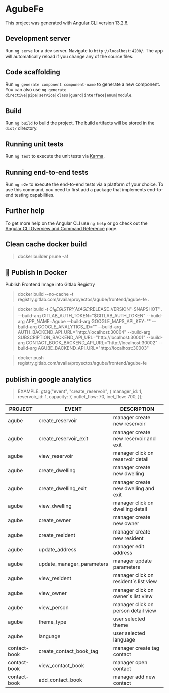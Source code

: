 # AgubeFe

This project was generated with [Angular CLI](https://github.com/angular/angular-cli) version 13.2.6.

## Development server

Run `ng serve` for a dev server. Navigate to `http://localhost:4200/`. The app will automatically reload if you change any of the source files.

## Code scaffolding

Run `ng generate component component-name` to generate a new component. You can also use `ng generate directive|pipe|service|class|guard|interface|enum|module`.

## Build

Run `ng build` to build the project. The build artifacts will be stored in the `dist/` directory.

## Running unit tests

Run `ng test` to execute the unit tests via [Karma](https://karma-runner.github.io).

## Running end-to-end tests

Run `ng e2e` to execute the end-to-end tests via a platform of your choice. To use this command, you need to first add a package that implements end-to-end testing capabilities.

## Further help

To get more help on the Angular CLI use `ng help` or go check out the [Angular CLI Overview and Command Reference](https://angular.io/cli) page.

## Clean cache docker build

> docker builder prune -af

## 🐋 Publish In Docker

Publish Frontend Image into Gitlab Registry

> docker build --no-cache -t registry.gitlab.com/availa/proyectos/agube/frontend/agube-fe .

> docker build -t $CI_REGISTRY_IMAGE:$RELEASE_VERSION"-SNAPSHOT" . --build-arg GITLAB_AUTH_TOKEN="$GITLAB_AUTH_TOKEN" --build-arg APP_NAME=Agube --build-arg GOOGLE_MAPS_API_KEY="" --build-arg GOOGLE_ANALYTICS_ID="" --build-arg AUTH_BACKEND_API_URL="http://localhost:30004" --build-arg SUBSCRIPTION_BACKEND_API_URL="http://localhost:30001" --build-arg CONTACT_BOOK_BACKEND_API_URL="http://localhost:30002" --build-arg AGUBE_BACKEND_API_URL="http://localhost:30003"

> docker push registry.gitlab.com/availa/proyectos/agube/frontend/agube-fe

## publish in google analytics
> EXAMPLE:
    gtag("event", "create_reservoir", {
        manager_id: 1,
        reservoir_id: 1,
        capacity: 7,
        outlet_flow: 70,
        inet_flow: 700,
    });


|PROJECT |EVENT | DESCRIPTION |
|---|---|---|
| agube | create_reservoir | manager create new reservoir  |
| agube | create_reservoir_exit | manager create new reservoir and exit  |
| agube | view_reservoir | manager click on reservoir detail |
| agube | create_dwelling | manager create new dwelling  |
| agube | create_dwelling_exit | manager create new dwelling and exit  |
| agube | view_dwelling | manager click on dwelling detail |
| agube | create_owner | manager create new owner  |
| agube | create_resident | manager create new resident  |
| agube | update_address | manager edit address  |
| agube | update_manager_parameters | manager update parameters|
| agube | view_resident | manager click on resident´s list view|
| agube | view_owner | manager click on owner´s list view|
| agube | view_person | manager click on person detail view|
| agube | theme_type | user selected theme|
| agube | language | user selected language|
| contact-book | create_contact_book_tag | manager create tag contact  |
| contact-book | view_contact_book | manager open contact  |
| contact-book | add_contact_book | manager add new contact  |
